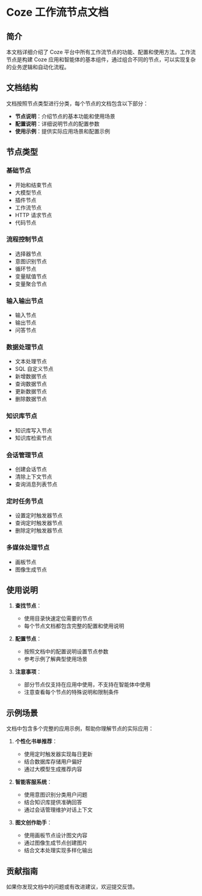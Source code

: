 # Coze 工作流节点文档

## 简介

本文档详细介绍了 Coze 平台中所有工作流节点的功能、配置和使用方法。工作流节点是构建 Coze 应用和智能体的基本组件，通过组合不同的节点，可以实现复杂的业务逻辑和自动化流程。

## 文档结构

文档按照节点类型进行分类，每个节点的文档包含以下部分：

- **节点说明**：介绍节点的基本功能和使用场景
- **配置说明**：详细说明节点的配置参数
- **使用示例**：提供实际应用场景和配置示例

## 节点类型

### 基础节点
- 开始和结束节点
- 大模型节点
- 插件节点
- 工作流节点
- HTTP 请求节点
- 代码节点

### 流程控制节点
- 选择器节点
- 意图识别节点
- 循环节点
- 变量赋值节点
- 变量聚合节点

### 输入输出节点
- 输入节点
- 输出节点
- 问答节点

### 数据处理节点
- 文本处理节点
- SQL 自定义节点
- 新增数据节点
- 查询数据节点
- 更新数据节点
- 删除数据节点

### 知识库节点
- 知识库写入节点
- 知识库检索节点

### 会话管理节点
- 创建会话节点
- 清除上下文节点
- 查询消息列表节点

### 定时任务节点
- 设置定时触发器节点
- 查询定时触发器节点
- 删除定时触发器节点

### 多媒体处理节点
- 画板节点
- 图像生成节点

## 使用说明

1. **查找节点**：
   - 使用目录快速定位需要的节点
   - 每个节点文档都包含完整的配置和使用说明

2. **配置节点**：
   - 按照文档中的配置说明设置节点参数
   - 参考示例了解典型使用场景

3. **注意事项**：
   - 部分节点仅支持在应用中使用，不支持在智能体中使用
   - 注意查看每个节点的特殊说明和限制条件

## 示例场景

文档中包含多个完整的应用示例，帮助你理解节点的实际应用：

1. **个性化书单推荐**：
   - 使用定时触发器实现每日更新
   - 结合数据库存储用户偏好
   - 通过大模型生成推荐内容

2. **智能客服系统**：
   - 使用意图识别分类用户问题
   - 结合知识库提供准确回答
   - 通过会话管理维护对话上下文

3. **图文创作助手**：
   - 使用画板节点设计图文内容
   - 通过图像生成节点创建图片
   - 结合文本处理实现多样化输出

## 贡献指南

如果你发现文档中的问题或有改进建议，欢迎提交反馈。

